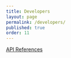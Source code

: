 ```yaml
---
title: Developers
layout: page
permalink: /developers/
published: true
order: 11
---
```


<div class="container">

  <a href="https://dnsvault.github.io/docs" target="_blank">API References</a>

</div>
